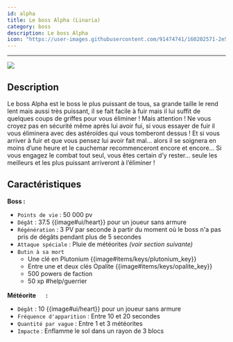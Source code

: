 ```yaml
---
id: alpha
title: Le boss Alpha (Linaria) 
category: boss
description: Le boss Alpha
icon: "https://user-images.githubusercontent.com/91474741/160202571-2e5e2f38-e312-4527-838b-ec873acadb69.png"
---
```

___
<img class="thumbnail-right" src="https://user-images.githubusercontent.com/91474741/160202571-2e5e2f38-e312-4527-838b-ec873acadb69.png">

## Description 

Le boss Alpha est le boss le plus puissant de tous, sa grande taille le rend lent mais aussi
très puissant, il se fait facile à fuir mais il lui suffit de quelques coups de griffes pour vous
éliminer ! 
Mais attention ! Ne vous croyez pas en sécurité même après lui avoir fui, si vous
essayer de fuir il vous éliminera avec des astéroïdes qui vous tomberont dessus ! Et si vous
arriver à fuir et que vous pensez lui avoir fait mal... alors il se soignera en moins d’une
heure et le cauchemar recommenceront encore et encore…
Si vous engagez le combat tout seul, vous êtes certain d’y rester… seule les meilleurs et les
plus puissant arriveront à l’éliminer !

## Caractéristiques 
**Boss :**  
- ``Points de vie`` : 50 000 pv
- ``Dégât`` : 37.5 {{image#ui/heart}} pour un joueur sans armure
- ``Régénération`` : 3 PV par seconde à partir du moment où le boss n'a pas pris de dégâts pendant plus de 5 secondes
- ``Attaque spéciale`` : Pluie de météorites  *(voir section suivante)*
- ``Butin à sa mort ``
    - Une clé en Plutonium {{image#items/keys/plutonium_key}} 
    - Entre une et deux clés Opalite {{image#items/keys/opalite_key}}
    - 500 powers de faction 
    - 50 xp #help/guerrier

**Météorite <img style="width:16px;height:16px" src="https://user-images.githubusercontent.com/91474741/160203589-b557ff77-6f11-4e7a-b70d-1102e098bbcb.png"> :** 

- ``Dégât`` : 10 {{image#ui/heart}} pour un joueur sans armure 
- ``Fréquence d'apparition`` : Entre 10 et 20 secondes 
- ``Quantité par vague`` : Entre 1 et 3 météorites
- ``Impacte`` : Enflamme le sol dans un rayon de 3 blocs